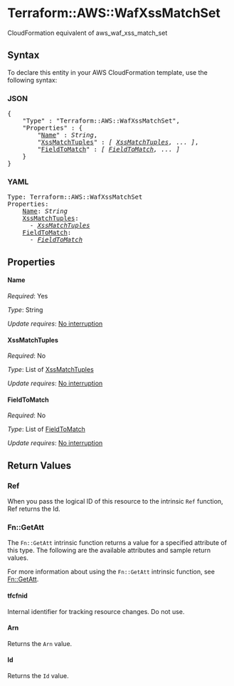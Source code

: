 # Terraform::AWS::WafXssMatchSet

CloudFormation equivalent of aws_waf_xss_match_set

## Syntax

To declare this entity in your AWS CloudFormation template, use the following syntax:

### JSON

<pre>
{
    "Type" : "Terraform::AWS::WafXssMatchSet",
    "Properties" : {
        "<a href="#name" title="Name">Name</a>" : <i>String</i>,
        "<a href="#xssmatchtuples" title="XssMatchTuples">XssMatchTuples</a>" : <i>[ <a href="xssmatchtuples.md">XssMatchTuples</a>, ... ]</i>,
        "<a href="#fieldtomatch" title="FieldToMatch">FieldToMatch</a>" : <i>[ <a href="fieldtomatch.md">FieldToMatch</a>, ... ]</i>
    }
}
</pre>

### YAML

<pre>
Type: Terraform::AWS::WafXssMatchSet
Properties:
    <a href="#name" title="Name">Name</a>: <i>String</i>
    <a href="#xssmatchtuples" title="XssMatchTuples">XssMatchTuples</a>: <i>
      - <a href="xssmatchtuples.md">XssMatchTuples</a></i>
    <a href="#fieldtomatch" title="FieldToMatch">FieldToMatch</a>: <i>
      - <a href="fieldtomatch.md">FieldToMatch</a></i>
</pre>

## Properties

#### Name

_Required_: Yes

_Type_: String

_Update requires_: [No interruption](https://docs.aws.amazon.com/AWSCloudFormation/latest/UserGuide/using-cfn-updating-stacks-update-behaviors.html#update-no-interrupt)

#### XssMatchTuples

_Required_: No

_Type_: List of <a href="xssmatchtuples.md">XssMatchTuples</a>

_Update requires_: [No interruption](https://docs.aws.amazon.com/AWSCloudFormation/latest/UserGuide/using-cfn-updating-stacks-update-behaviors.html#update-no-interrupt)

#### FieldToMatch

_Required_: No

_Type_: List of <a href="fieldtomatch.md">FieldToMatch</a>

_Update requires_: [No interruption](https://docs.aws.amazon.com/AWSCloudFormation/latest/UserGuide/using-cfn-updating-stacks-update-behaviors.html#update-no-interrupt)

## Return Values

### Ref

When you pass the logical ID of this resource to the intrinsic `Ref` function, Ref returns the Id.

### Fn::GetAtt

The `Fn::GetAtt` intrinsic function returns a value for a specified attribute of this type. The following are the available attributes and sample return values.

For more information about using the `Fn::GetAtt` intrinsic function, see [Fn::GetAtt](https://docs.aws.amazon.com/AWSCloudFormation/latest/UserGuide/intrinsic-function-reference-getatt.html).

#### tfcfnid

Internal identifier for tracking resource changes. Do not use.

#### Arn

Returns the <code>Arn</code> value.

#### Id

Returns the <code>Id</code> value.

